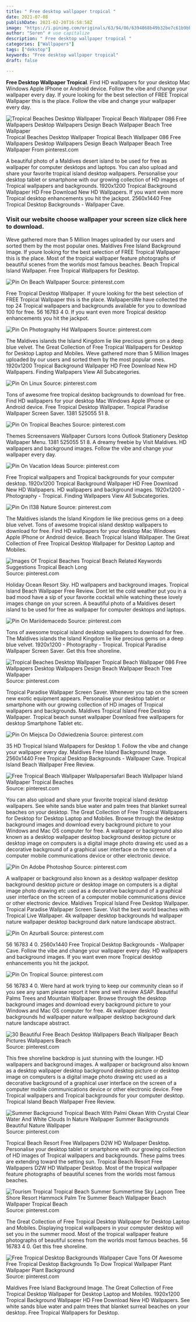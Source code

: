 ```yaml
---
title: " Free desktop wallpaper tropical "
date: 2021-07-08
publishDate: 2021-02-20T16:58:58Z
image: "https://i.pinimg.com/originals/63/94/86/6394868b49b32be7c61b9bb79607fa80.jpg"
author: "Soren" # use capitalize
description: " Free desktop wallpaper tropical "
categories: ["Wallpapers"]
tags: ["dekstop"]
keywords: "Free desktop wallpaper tropical"
draft: false

---
```



**Free Desktop Wallpaper Tropical**. Find HD wallpapers for your desktop Mac Windows Apple IPhone or Android device. Follow the vibe and change your wallpaper every day. If youre looking for the best selection of FREE Tropical Wallpaper this is the place. Follow the vibe and change your wallpaper every day.

![Tropical Beaches Desktop Wallpaper Tropical Beach Wallpaper 086 Free Wallpapers Desktop Wallpapers Design Beach Wallpaper Beach Tree Wallpaper](https://i.pinimg.com/originals/7f/0b/a8/7f0ba8f918e640d403d1d54dab14bf57.jpg "Tropical Beaches Desktop Wallpaper Tropical Beach Wallpaper 086 Free Wallpapers Desktop Wallpapers Design Beach Wallpaper Beach Tree Wallpaper")
Tropical Beaches Desktop Wallpaper Tropical Beach Wallpaper 086 Free Wallpapers Desktop Wallpapers Design Beach Wallpaper Beach Tree Wallpaper From pinterest.com


A beautiful photo of a Maldives desert island to be used for free as wallpaper for computer desktops and laptops. You can also upload and share your favorite tropical island desktop wallpapers. Personalise your desktop tablet or smartphone with our growing collection of HD images of Tropical wallpapers and backgrounds. 1920x1200 Tropical Background Wallpaper HD Free Download New HD Wallpapers. If you want even more Tropical desktop enhancements you hit the jackpot. 2560x1440 Free Tropical Desktop Backgrounds - Wallpaper Cave.

### Visit our website choose wallpaper your screen size click here to download.

Weve gathered more than 5 Million Images uploaded by our users and sorted them by the most popular ones. Maldives Free Island Background Image. If youre looking for the best selection of FREE Tropical Wallpaper this is the place. Most of the tropical wallpaper feature photographs of beautiful scenes from the worlds most famous beaches. Beach Tropical Island Wallpaper. Free Tropical Wallpapers for Desktop.


![Pin On Beach Wallpaper](https://i.pinimg.com/originals/87/d6/2c/87d62c6477f4f303e20de8dea8028a1c.jpg "Pin On Beach Wallpaper")
Source: pinterest.com

Free Tropical Desktop Wallpaper. If youre looking for the best selection of FREE Tropical Wallpaper this is the place. WallpapersWe have collected the top 24 Tropical wallpapers and backgrounds available for you to download 100 for free. 56 16783 4 0. If you want even more Tropical desktop enhancements you hit the jackpot.

![Pin On Photography Hd Wallpapers](https://i.pinimg.com/originals/a4/4b/2c/a44b2cd7559c119290660d9e6b62b37b.jpg "Pin On Photography Hd Wallpapers")
Source: pinterest.com

The Maldives islands the Island Kingdom lie like precious gems on a deep blue velvet. The Great Collection of Free Tropical Wallpapers for Desktop for Desktop Laptop and Mobiles. Weve gathered more than 5 Million Images uploaded by our users and sorted them by the most popular ones. 1920x1200 Tropical Background Wallpaper HD Free Download New HD Wallpapers. Finding Wallpapers View All Subcategories.

![Pin On Linux](https://i.pinimg.com/originals/70/9b/51/709b51447f491c1d3d83ffa07005601b.jpg "Pin On Linux")
Source: pinterest.com

Tons of awesome free tropical desktop backgrounds to download for free. Find HD wallpapers for your desktop Mac Windows Apple IPhone or Android device. Free Tropical Desktop Wallpaper. Tropical Paradise Wallpaper Screen Saver. 1381 525055 51 8.

![Pin On Tropical Beaches](https://i.pinimg.com/originals/9b/e5/e1/9be5e17d1d30761f79945c0b3b122a71.jpg "Pin On Tropical Beaches")
Source: pinterest.com

Themes Screensavers Wallpaper Cursors Icons Outlook Stationery Desktop Wallpaper Menu. 1381 525055 51 8. A dreamy freebie by Visit Maldives. HD wallpapers and background images. Follow the vibe and change your wallpaper every day.

![Pin On Vacation Ideas](https://i.pinimg.com/originals/8f/48/11/8f4811a68c52e9afc6594e5753b1010b.jpg "Pin On Vacation Ideas")
Source: pinterest.com

Free Tropical wallpapers and Tropical backgrounds for your computer desktop. 1920x1200 Tropical Background Wallpaper HD Free Download New HD Wallpapers. HD wallpapers and background images. 1920x1200 - Photography - Tropical. Finding Wallpapers View All Subcategories.

![Pin On I138 Nature](https://i.pinimg.com/originals/c2/bb/0f/c2bb0fe6554b8958c6b0ddd00dd5040e.jpg "Pin On I138 Nature")
Source: pinterest.com

The Maldives islands the Island Kingdom lie like precious gems on a deep blue velvet. Tons of awesome tropical island desktop wallpapers to download for free. Find HD wallpapers for your desktop Mac Windows Apple IPhone or Android device. Beach Tropical Island Wallpaper. The Great Collection of Free Tropical Desktop Wallpaper for Desktop Laptop and Mobiles.

![Images Of Tropical Beaches Tropical Beach Related Keywords Suggestions Tropical Beach Long](https://i.pinimg.com/originals/60/1a/ac/601aacc648a45704f643b88f5d5c3f39.jpg "Images Of Tropical Beaches Tropical Beach Related Keywords Suggestions Tropical Beach Long")
Source: pinterest.com

Holiday Ocean Resort Sky. HD wallpapers and background images. Tropical Island Beach Wallpaper Free Review. Dont let the cold weather put you in a bad mood have a sip of your favorite cocktail while watching these lovely images change on your screen. A beautiful photo of a Maldives desert island to be used for free as wallpaper for computer desktops and laptops.

![Pin On Mariidemacedo](https://i.pinimg.com/originals/4e/df/04/4edf044625fa20435c328d56386fa53d.jpg "Pin On Mariidemacedo")
Source: pinterest.com

Tons of awesome tropical island desktop wallpapers to download for free. The Maldives islands the Island Kingdom lie like precious gems on a deep blue velvet. 1920x1200 - Photography - Tropical. Tropical Paradise Wallpaper Screen Saver. Get this free shoreline.

![Tropical Beaches Desktop Wallpaper Tropical Beach Wallpaper 086 Free Wallpapers Desktop Wallpapers Design Beach Wallpaper Beach Tree Wallpaper](https://i.pinimg.com/originals/7f/0b/a8/7f0ba8f918e640d403d1d54dab14bf57.jpg "Tropical Beaches Desktop Wallpaper Tropical Beach Wallpaper 086 Free Wallpapers Desktop Wallpapers Design Beach Wallpaper Beach Tree Wallpaper")
Source: pinterest.com

Tropical Paradise Wallpaper Screen Saver. Whenever you tap on the screen new exotic equipment appears. Personalise your desktop tablet or smartphone with our growing collection of HD images of Tropical wallpapers and backgrounds. Maldives Tropical Island Free Desktop Wallpaper. Tropical beach sunset wallpaper Download free wallpapers for desktop Smartphone Tablet etc.

![Pin On Miejsca Do Odwiedzenia](https://i.pinimg.com/originals/4c/b4/0a/4cb40aea450e3fcfbc64354f28925fde.jpg "Pin On Miejsca Do Odwiedzenia")
Source: pinterest.com

35 HD Tropical Island Wallpapers for Desktop 1. Follow the vibe and change your wallpaper every day. Maldives Free Island Background Image. 2560x1440 Free Tropical Desktop Backgrounds - Wallpaper Cave. Tropical Island Beach Wallpaper Free Review.

![Free Tropical Beach Wallpaper Wallpapersafari Beach Wallpaper Island Wallpaper Tropical Beaches](https://i.pinimg.com/originals/67/07/80/6707809f24e0968aaf09440698d129be.jpg "Free Tropical Beach Wallpaper Wallpapersafari Beach Wallpaper Island Wallpaper Tropical Beaches")
Source: pinterest.com

You can also upload and share your favorite tropical island desktop wallpapers. See white sands blue water and palm trees that blanket surreal beaches on your desktop. The Great Collection of Free Tropical Wallpapers for Desktop for Desktop Laptop and Mobiles. Browse through the desktop background images and download every background picture to your Windows and Mac OS computer for free. A wallpaper or background also known as a desktop wallpaper desktop background desktop picture or desktop image on computers is a digital image photo drawing etc used as a decorative background of a graphical user interface on the screen of a computer mobile communications device or other electronic device.

![Pin On Adobe Photoshop](https://i.pinimg.com/originals/a8/f6/bd/a8f6bd191cdaaefd240eff1b6efde121.jpg "Pin On Adobe Photoshop")
Source: pinterest.com

A wallpaper or background also known as a desktop wallpaper desktop background desktop picture or desktop image on computers is a digital image photo drawing etc used as a decorative background of a graphical user interface on the screen of a computer mobile communications device or other electronic device. Maldives Tropical Island Free Desktop Wallpaper. Tropical Paradise Wallpaper Screen Saver. Visit the best world beaches with Tropical Live Wallpaper. 4k wallpaper desktop backgrounds hd wallpaper nature wallpaper desktop background dark nature landscape abstract.

![Pin On Azurbali](https://i.pinimg.com/originals/f6/5e/1e/f65e1e7c7dc91e0d34dabe34575beaa7.jpg "Pin On Azurbali")
Source: pinterest.com

56 16783 4 0. 2560x1440 Free Tropical Desktop Backgrounds - Wallpaper Cave. Follow the vibe and change your wallpaper every day. HD wallpapers and background images. If you want even more Tropical desktop enhancements you hit the jackpot.

![Pin On Tropical](https://i.pinimg.com/originals/37/55/bd/3755bd0d6637277391a32f3b84faeeac.jpg "Pin On Tropical")
Source: pinterest.com

56 16783 4 0. Were hard at work trying to keep our community clean so if you see any spam please report it here and well review ASAP. Beautiful Palms Trees and Mountain Wallpaper. Browse through the desktop background images and download every background picture to your Windows and Mac OS computer for free. 4k wallpaper desktop backgrounds hd wallpaper nature wallpaper desktop background dark nature landscape abstract.

![30 Beautiful Free Beach Desktop Wallpapers Beach Wallpaper Beach Pictures Wallpapers Beach](https://i.pinimg.com/originals/78/eb/66/78eb66d71229fca4225fc3e003e66c55.jpg "30 Beautiful Free Beach Desktop Wallpapers Beach Wallpaper Beach Pictures Wallpapers Beach")
Source: pinterest.com

This free shoreline backdrop is just stunning with the lounger. HD wallpapers and background images. A wallpaper or background also known as a desktop wallpaper desktop background desktop picture or desktop image on computers is a digital image photo drawing etc used as a decorative background of a graphical user interface on the screen of a computer mobile communications device or other electronic device. Free Tropical wallpapers and Tropical backgrounds for your computer desktop. Tropical Island Beach Wallpaper Free Review.

![Summer Background Tropical Beach With Palmi Okean With Crystal Clear Water And White Clouds In Nature Wallpaper Summer Backgrounds Beautiful Nature Wallpaper](https://i.pinimg.com/originals/4d/36/b6/4d36b67eabc79f50a23e024f6db674ab.png "Summer Background Tropical Beach With Palmi Okean With Crystal Clear Water And White Clouds In Nature Wallpaper Summer Backgrounds Beautiful Nature Wallpaper")
Source: pinterest.com

Tropical Beach Resort Free Wallpapers D2W HD Wallpaper Desktop. Personalise your desktop tablet or smartphone with our growing collection of HD images of Tropical wallpapers and backgrounds. These palms trees are extending toward the setting sun. Tropical Beach Resort Free Wallpapers D2W HD Wallpaper Desktop. Most of the tropical wallpaper feature photographs of beautiful scenes from the worlds most famous beaches.

![Tourism Tropical Tropical Beach Summer Summertime Sky Lagoon Tree Shore Resort Hammock Palm Tre Summer Beach Wallpaper Beach Wallpaper Tropical Beach](https://i.pinimg.com/originals/97/9f/05/979f0518bd461cc92eac1210e1c40fc6.jpg "Tourism Tropical Tropical Beach Summer Summertime Sky Lagoon Tree Shore Resort Hammock Palm Tre Summer Beach Wallpaper Beach Wallpaper Tropical Beach")
Source: pinterest.com

The Great Collection of Free Tropical Desktop Wallpaper for Desktop Laptop and Mobiles. Displaying tropical wallpapers in your computer desktop will set you in the summer mood. Most of the tropical wallpaper feature photographs of beautiful scenes from the worlds most famous beaches. 56 16783 4 0. Get this free shoreline.

![Free Tropical Desktop Backgrounds Wallpaper Cave Tons Of Awesome Free Tropical Desktop Backgrounds To Dow Tropical Wallpaper Plant Wallpaper Plant Background](https://i.pinimg.com/originals/63/94/86/6394868b49b32be7c61b9bb79607fa80.jpg "Free Tropical Desktop Backgrounds Wallpaper Cave Tons Of Awesome Free Tropical Desktop Backgrounds To Dow Tropical Wallpaper Plant Wallpaper Plant Background")
Source: pinterest.com

Maldives Free Island Background Image. The Great Collection of Free Tropical Desktop Wallpaper for Desktop Laptop and Mobiles. 1920x1200 Tropical Background Wallpaper HD Free Download New HD Wallpapers. See white sands blue water and palm trees that blanket surreal beaches on your desktop. Free Tropical Wallpapers for Desktop.

